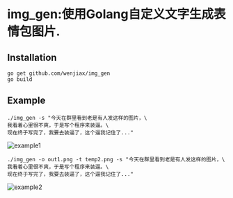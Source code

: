 # img_gen:使用Golang自定义文字生成表情包图片.

## Installation
    go get github.com/wenjiax/img_gen
    go build

## Example
    ./img_gen -s "今天在群里看到老是有人发这样的图片，\
    我看着心里很不爽，于是写个程序来装逼。\
    现在终于写完了，我要去装逼了，这个逼我记住了..."
    
   ![example1](https://raw.githubusercontent.com/wenjiax/img_gen/master/out.png)

    ./img_gen -o out1.png -t temp2.png -s "今天在群里看到老是有人发这样的图片，\
    我看着心里很不爽，于是写个程序来装逼。\
    现在终于写完了，我要去装逼了，这个逼我记住了..."
    
   ![example2](https://raw.githubusercontent.com/wenjiax/img_gen/master/out2.png)
